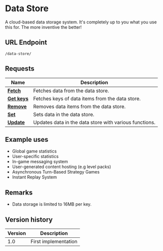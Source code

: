 # Data Store

A cloud-based data storage system. It's completely up to you what you use this for. The more inventive the better!

## URL Endpoint

```
/data-store/
```

## Requests

| Name                                                                  | Description                                            |
| --------------------------------------------------------------------- | ------------------------------------------------------ |
| [**Fetch**](https://gamejolt.com/game-api/doc/data-store/fetch)       | Fetches data from the data store.                      |
| [**Get keys**](https://gamejolt.com/game-api/doc/data-store/get-keys) | Fetches keys of data items from the data store.        |
| [**Remove**](https://gamejolt.com/game-api/doc/data-store/remove)     | Removes data items from the data store.                |
| [**Set**](https://gamejolt.com/game-api/doc/data-store/set)           | Sets data in the data store.                           |
| [**Update**](https://gamejolt.com/game-api/doc/data-store/update)     | Updates data in the data store with various functions. |

## Example uses

* Global game statistics
* User-specific statistics
* In-game messaging system
* User-generated content hosting (e.g level packs)
* Asynchronous Turn-Based Strategy Games
* Instant Replay System

## Remarks

* Data storage is limited to 16MB per key.

## Version history

| Version | Description          |
| ------- | -------------------- |
| 1.0     | First implementation |
